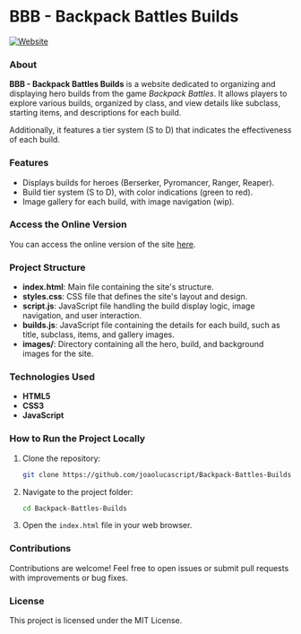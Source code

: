 # BBB - Backpack Battles Builds

[![Website](https://img.shields.io/badge/website-online-brightgreen)](https://joaolucascript.github.io/Backpack-Battles-Builds/)

### About

**BBB - Backpack Battles Builds** is a website dedicated to organizing and displaying hero builds from the game *Backpack Battles*. It allows players to explore various builds, organized by class, and view details like subclass, starting items, and descriptions for each build.

Additionally, it features a tier system (S to D) that indicates the effectiveness of each build.

### Features
- Displays builds for heroes (Berserker, Pyromancer, Ranger, Reaper).
- Build tier system (S to D), with color indications (green to red).
- Image gallery for each build, with image navigation (wip).

### Access the Online Version
You can access the online version of the site [here](https://joaolucascript.github.io/Backpack-Battles-Builds/).

### Project Structure

- **index.html**: Main file containing the site's structure.
- **styles.css**: CSS file that defines the site's layout and design.
- **script.js**: JavaScript file handling the build display logic, image navigation, and user interaction.
- **builds.js**: JavaScript file containing the details for each build, such as title, subclass, items, and gallery images.
- **images/**: Directory containing all the hero, build, and background images for the site.

### Technologies Used
- **HTML5**
- **CSS3**
- **JavaScript**

### How to Run the Project Locally

1. Clone the repository:
   ```bash
   git clone https://github.com/joaolucascript/Backpack-Battles-Builds.git
2. Navigate to the project folder:
   ```bash
   cd Backpack-Battles-Builds
3. Open the `index.html` file in your web browser.

### Contributions
Contributions are welcome! Feel free to open issues or submit pull requests with improvements or bug fixes.

### License
This project is licensed under the MIT License.
